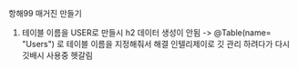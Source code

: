 항해99 매거진 만들기
1. 테이블 이름을 USER로 만들시 h2 데이터 생성이 안됨 -> @Table(name= "Users") 로 테이블 이름을 지정해줘서 해결
인텔리제이로 깃 관리 하려다가 다시 깃배시 사용중 헷갈림
